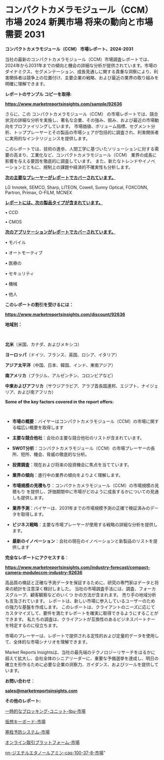 # コンパクトカメラモジュール（CCM） 市場 2024 新興市場 将来の動向と市場需要 2031

<strong>コンパクトカメラモジュール（CCM） 市場レポート、2024-2031</strong>

当社の最新のコンパクトカメラモジュール（CCM）市場調査レポートでは、2024年から2031年までの傾向と機会の詳細な分析が提供されています。市場のダイナミクス、セグメンテーション、成長見通しに関する貴重な洞察により、利害関係者は競争上の位置付け、主要企業の戦略、および最近の業界の取り組みを明確に理解できます。



<strong>レポートのサンプル コピーを取得:</strong> <a href=https://www.marketreportsinsights.com/sample/92636>

<strong><u>https://www.marketreportsinsights.com/sample/92636</u></strong></a>

さらに、この コンパクトカメラモジュール（CCM） の市場レポートでは、競合状況の詳細な分析を実施し、著名な企業、その強み、弱み、および最近の市場動向をプロファイリングしています。 市場価値、ボリューム指標、セグメント分析、トッププレーヤーとその製品の市場シェアが包括的に調査され、利害関係者に実用的なインテリジェンスを提供します。

このレポートでは、技術の進歩、人間工学に基づいたソリューションに対する需要の高まり、工業化など、コンパクトカメラモジュール（CCM） 業界の成長に影響を与える要因を徹底的に調査しています。 また、新たなトレンドやイノベーションとともに、規制上の課題や経済的不確実性も分析します。



<strong><u>次の主要なプレーヤーがレポートでカバーされています。</u></strong>

LG Innotek, SEMCO, Sharp, LITEON, Cowell, Sunny Optical, FOXCONN, Partron, Primax, O-FILM, MCNEX



<strong><u><b>レポートには、次の製品タイプが含まれています。</b></u></strong>

• CCD

• CMOS



<strong><u><b>次のアプリケーションがレポートでカバーされています。</b></u></strong>

• モバイル

• オートモーティブ

• 医療の

• セキュリティ

• 機械

• 他人



<strong><b>このレポートの割引を受けるには：</b></strong>

<a href=https://www.marketreportsinsights.com/discount/92636>

<strong><u>https://www.marketreportsinsights.com/discount/92636</u></strong></a>



<strong>地域別：</strong>

<strong> </strong>



<strong>北米</strong>（米国、カナダ、およびメキシコ）



<strong>ヨーロッパ</strong>（ドイツ、フランス、英国、ロシア、イタリア）



<strong>アジア太平洋</strong>（中国、日本、韓国、インド、東南アジア）



<strong>南アメリカ</strong>（ブラジル、アルゼンチン、コロンビアなど）



<strong>中東およびアフリカ</strong>（サウジアラビア、アラブ首長国連邦、エジプト、ナイジェリア、および南アフリカ）



<strong>Some of the key factors covered in the report offers:</strong>

<strong> </strong>
<ul>
  <li>

<strong>市場の概要</strong>：バイヤーはコンパクトカメラモジュール（CCM）の市場に関する幅広い概要を取得します</li>
  <li>

<strong>主要な競合他社</strong>：会社の主要な競合他社のリストが含まれています。</li>
  <li>

<strong>SWOT分析</strong>：コンパクトカメラモジュール（CCM）の市場プレーヤーの長所、短所、機会、脅威の徹底的な分析。</li>
  <li>

<strong>投資調査</strong>：現在および将来の投資機会に焦点を当てています。</li>
  <li>

<strong>業界の傾向</strong>：進行中の業界の傾向をよりよく理解します。</li>
  <li>

<strong>市場規模の見積もり</strong>：コンパクトカメラモジュール（CCM）の市場規模の見積もり を提供し、評価期間中に市場がどのように成長するかについての見通しも提供します。</li>
  <li>

<strong>業界予測</strong>：バイヤーは、2031年までの市場規模予測の正確で検証済みのデータを取得します。</li>
  <li>

<strong>ビジネス戦略</strong>：主要な市場プレーヤーが使用する戦略の詳細な分析を提供します。</li>
  <li>

<strong>最新のイノベーション</strong>：会社の現在のイノベーションと新製品のリストを提供します</li>
</ul>


<strong>完全なレポートにアクセスする</strong>：

<a href=https://www.marketreportsinsights.com/industry-forecast/compact-camera-moduleccm-industry-92636>

<strong><u>https://www.marketreportsinsights.com/industry-forecast/compact-camera-moduleccm-industry-92636</u></strong></a>

高品質の検証と正確な予測データを保証するために、研究の専門家はデータと将来の統計を注意深く検討しました。 当社の市場調査手法には、調査、フォーカスグループ、顧客観察などのいくつ かの方法が含まれます。 売り手の地域分析も言及されています。 レポートは、新しい市場に参入しているユーザーのための強力な基盤を作成します。 このレポートは、クライアントのニーズに応じてカスタマイズして、要件を満たすレポートを確実に取得できるようにすることができます。 私たちの調査は、クライアントが互換性のあるビジネスパートナーを特定するのに役立ちます。

市場のプレーヤーは、レポートで提供される定性的および定量的データを使用して、全体的な市場シナリオを理解できます。

Market Reports Insightsは、当社の最先端のテクノロジーリサーチをはるかに超えて拡大し、会社全体のシニアリーダーに、重要な予備選挙を達成し、明日の確立を形作るために必要な企業の洞察力、ガイダンス、およびツールを提供しています。



<strong><b>お問い合わせ</b></strong>：

<a href=mailto:sales@marketreportsinsights.com>

<strong><u>sales@marketreportsinsights.com</u></strong></a>



<strong>その他のレポート:</strong>

<a href=https://www.linkedin.com/pulse/一時的なブロッキング-ユニット-tbu-市場-2023-総合分析と事業成長戦略-2030-pr-news-hub-0lqof/>一時的なブロッキング-ユニット-tbu-市場</a>

<a href=https://www.linkedin.com/pulse/仮想キーボード-市場-2023-競争分析と事業成長-2030-data-dive-discoveries-24-analysis-xanrf/>仮想キーボード-市場</a>

<a href=https://www.linkedin.com/pulse/塞栓予防システム-市場-2023-競争分析と事業成長-2030-data-dive-discoveries-24-analysis-s0e8f/>塞栓予防システム-市場</a>

<a href=https://www.linkedin.com/pulse/オンライン取引プラットフォーム-市場-2023-年のダイナミクスとビジネストレンド-ifnqf/>オンライン取引プラットフォーム-市場</a>

<a href=https://www.linkedin.com/pulse/nn-ジエチルエタノールアミン-cas-100-37-8-市場-2023-ya07f/>nn-ジエチルエタノールアミン-cas-100-37-8-市場</a>"
